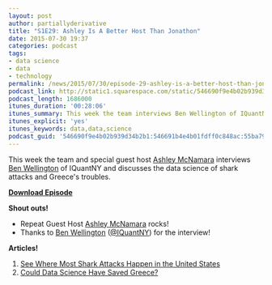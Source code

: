 ```yaml
---
layout: post
author: partiallyderivative
title: "S1E29: Ashley Is A Better Host Than Jonathon"
date: 2015-07-30 19:37
categories: podcast
tags:
- data science
- data
- technology
permalink: /news/2015/07/30/episode-29-ashley-is-a-better-host-than-jonathon
podcast_link: http://static1.squarespace.com/static/546690f9e4b02b939d34b2b1/546691b4e4b01fdff0c848ac/55ba7a4be4b02c50d769a075/1438284478311/Partially_Derivative_Episode_29.mp3
podcast_length: 1686000
itunes_duration: '00:28:06'
itunes_summary: This week the team interviews Ben Wellington of IQuantNY and discusses the data science of shark attacks and Greece's troubles.
itunes_explicit: 'yes'
itunes_keywords: data,data,science
podcast_guid: '546690f9e4b02b939d34b2b1:546691b4e4b01fdff0c848ac:55ba7916e4b0165d50c012b0'
---
```


This week the team and special guest host [Ashley
McNamara](https://twitter.com/ashleymcnamara) interviews [Ben
Wellington](http://iquantny.tumblr.com/about) of IQuantNY and discusses
the data science of shark attacks and Greece's troubles.

[**Download Episode**](http://static1.squarespace.com/static/546690f9e4b02b939d34b2b1/546691b4e4b01fdff0c848ac/55ba7a4be4b02c50d769a075/1438284478311/Partially_Derivative_Episode_29.mp3)

**Shout outs!**

-   Repeat Guest Host [Ashley
    McNamara](https://twitter.com/ashleymcnamara) rocks!
-   Thanks to [Ben Wellington](http://iquantny.tumblr.com/about)
    ([@IQuantNY](https://twitter.com/iquantny)) for the interview!

**Articles!**

1.  [See Where Most Shark Attacks Happen in the United
    States](http://news.nationalgeographic.com/2015/07/shark-attacks-in-the-us/?sf10863591=1)
2.  [Could Data Science Have Saved
    Greece?](http://timoelliott.com/blog/2015/07/could-data-science-have-saved-greece.html)

